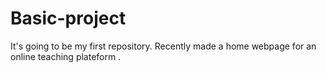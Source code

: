 # Basic-project
It's going to be my first repository. Recently made a home webpage for an online teaching plateform . 

